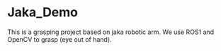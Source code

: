 # Jaka_Demo
This is a grasping project based on jaka robotic arm. We use ROS1 and OpenCV to grasp (eye out of hand).
